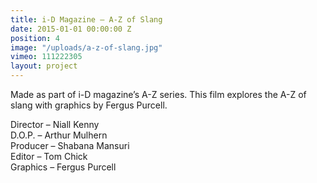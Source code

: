 ```yaml
---
title: i-D Magazine — A-Z of Slang
date: 2015-01-01 00:00:00 Z
position: 4
image: "/uploads/a-z-of-slang.jpg"
vimeo: 111222305
layout: project
---
```


Made as part of i-D magazine’s A-Z series. This film explores the A-Z of slang with graphics by Fergus Purcell.

Director – Niall Kenny  
D.O.P. – Arthur Mulhern  
Producer – Shabana Mansuri  
Editor – Tom Chick  
Graphics – Fergus Purcell  